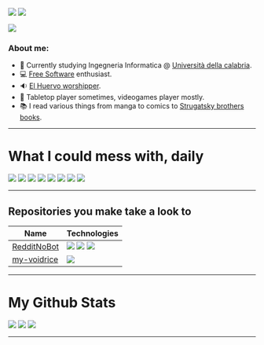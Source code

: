 
![](https://readme-typing-svg.demolab.com?font=Josefin+Sans&duration=6000&pause=200&color=1300F7&multiline=true&width=450&height=75&lines=Welcome+to+my+Github+profile+page;I'm+Matteo+Orlando+%7C+@teor0)
![](https://github-stats-alpha.vercel.app/api?username=teor0&cc=00000&tc=8c1eff&ic=fff&bc=ff2975)

[![](https://img.shields.io/badge/-GMAIL-c14438?style=flat&logo=Gmail&logoColor=white)](mailto:orlandomatteo38@gmail.com "Contact me")


### About me:
- :book: Currently studying Ingegneria Informatica @ [Università della calabria](https://www.unical.it).
- :computer: [Free Software](https://www.fsf.org/) enthusiast.
- :sound: [El Huervo worshipper](https://open.spotify.com/artist/2gG1LfmQPkHZNptgVpYlpr).
- :game_die: Tabletop player sometimes, videogames player mostly.
- :books: I read various things from manga to comics to [Strugatsky brothers books](https://en.wikipedia.org/wiki/Arkady_and_Boris_Strugatsky).

---
# What I could mess with, daily
![](https://readme-components.vercel.app/api?component=logo&logo=Linux&fill=f9c600)
![](https://readme-components.vercel.app/api?component=logo&logo=vim&fill=green)
![](https://readme-components.vercel.app/api?component=logo&logo=Java&fill=ff8007)
![](https://readme-components.vercel.app/api?component=logo&logo=C&fill=50a7f4)
![](https://readme-components.vercel.app/api?component=logo&logo=Python&fill=0a2a5e)
![](https://readme-components.vercel.app/api?component=logo&logo=Github&fill=000000)
![](https://img.shields.io/badge/bash-%23121011.svg?style=for-the-badge&logo=gnu-bash&logoColor=white)
![](https://img.shields.io/badge/Obsidian-%23483699.svg?style=for-the-badge&logo=obsidian&logoColor=white)

---
## Repositories you make take a look to
| Name                                                          | Technologies                                                                                                                                                                                                                   |
| ------------------------------------------------------------- | ------------------------------------------------------------------------------------------------------------------------------------------------------------------------------------------------------------------------------ |
| [RedditNoBot](https://github.com/teor0/RedditNoBot) | ![](https://img.shields.io/badge/API-red?style=flat-square&logo=youtube) ![](https://img.shields.io/badge/API-orange?style=flat-square&logo=reddit) ![](https://img.shields.io/badge/API-purple?style=flat-square&logo=twitch) |
| [my-voidrice](https://github.com/teor0/my-voidrice)           | ![](https://img.shields.io/github/downloads/teor0/my-voidrice/total?logoColor=%C3%AC) |


---
# My Github Stats

![](http://github-profile-summary-cards.vercel.app/api/cards/profile-details?username=teor0&theme=github_dark)
![](http://github-profile-summary-cards.vercel.app/api/cards/repos-per-language?username=teor0&theme=github_dark)
![](http://github-profile-summary-cards.vercel.app/api/cards/most-commit-language?username=teor0&theme=github_dark)

---
